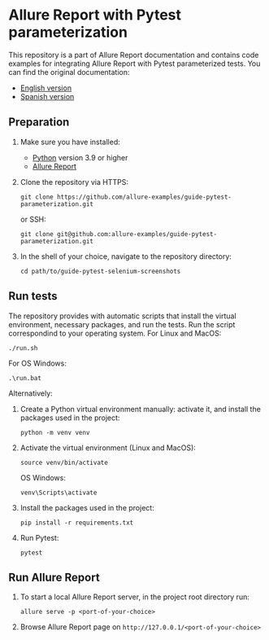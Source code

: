 # Allure Report with Pytest parameterization

This repository is a part of Allure Report documentation and contains code examples for integrating Allure Report with Pytest parameterized tests. You can find the original documentation:

- [English version](https://allurereport.org/docs/guides/pytest-parameterization/)
- [Spanish version](https://allurereport.org/es/docs/guides/pytest-parameterization/)

## Preparation

1. Make sure you have installed:

    - [Python](https://www.python.org/downloads/) version 3.9 or higher
    - [Allure Report](https://allurereport.org/docs/install/)

1. Clone the repository via HTTPS:

    ```shell
    git clone https://github.com/allure-examples/guide-pytest-parameterization.git
    ```

    or SSH:

    ```shell
    git clone git@github.com:allure-examples/guide-pytest-parameterization.git
    ```

1. In the shell of your choice, navigate to the repository directory:

    ```shell
    cd path/to/guide-pytest-selenium-screenshots
    ```

## Run tests

The repository provides with automatic scripts that install the virtual environment, necessary packages, and run the tests. Run the script correspondind to your operating system. For Linux and MacOS:

```
./run.sh
```
For OS Windows:
```shell
.\run.bat
```

Alternatively:
1. Create a Python virtual environment manually: activate it, and install the packages used in the project:

    ```shell
    python -m venv venv
    ```

1. Activate the virtual environment (Linux and MacOS):

    ```shell
    source venv/bin/activate 
    ```
    
    OS Windows:

    ```shell
    venv\Scripts\activate
    ```

1. Install the packages used in the project:

    ```
    pip install -r requirements.txt
    ```

1. Run Pytest:

    ```
    pytest
    ```

## Run Allure Report

1. To start a local Allure Report server, in the project root directory run:

    ```shell
    allure serve -p <port-of-your-choice>
    ```

1. Browse Allure Report page on `http://127.0.0.1/<port-of-your-choice>`